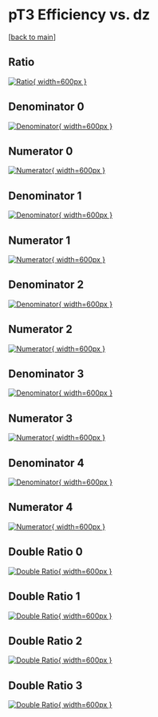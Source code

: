 # pT3 Efficiency vs. dz

[[back to main](./)]



## Ratio

[![Ratio](../mtv/var/pT3_vtr_211_1_eff_dz.png){ width=600px }](../mtv/var/pT3_vtr_211_1_eff_dz.pdf)

## Denominator 0

[![Denominator](../mtv/den/pT3_vtr_211_1_eff_dz_den0.png){ width=600px }](../mtv/den/pT3_vtr_211_1_eff_dz_den0.pdf)

## Numerator 0

[![Numerator](../mtv/num/pT3_vtr_211_1_eff_dz_num0.png){ width=600px }](../mtv/num/pT3_vtr_211_1_eff_dz_num0.pdf)

## Denominator 1

[![Denominator](../mtv/den/pT3_vtr_211_1_eff_dz_den1.png){ width=600px }](../mtv/den/pT3_vtr_211_1_eff_dz_den1.pdf)

## Numerator 1

[![Numerator](../mtv/num/pT3_vtr_211_1_eff_dz_num1.png){ width=600px }](../mtv/num/pT3_vtr_211_1_eff_dz_num1.pdf)

## Denominator 2

[![Denominator](../mtv/den/pT3_vtr_211_1_eff_dz_den2.png){ width=600px }](../mtv/den/pT3_vtr_211_1_eff_dz_den2.pdf)

## Numerator 2

[![Numerator](../mtv/num/pT3_vtr_211_1_eff_dz_num2.png){ width=600px }](../mtv/num/pT3_vtr_211_1_eff_dz_num2.pdf)

## Denominator 3

[![Denominator](../mtv/den/pT3_vtr_211_1_eff_dz_den3.png){ width=600px }](../mtv/den/pT3_vtr_211_1_eff_dz_den3.pdf)

## Numerator 3

[![Numerator](../mtv/num/pT3_vtr_211_1_eff_dz_num3.png){ width=600px }](../mtv/num/pT3_vtr_211_1_eff_dz_num3.pdf)

## Denominator 4

[![Denominator](../mtv/den/pT3_vtr_211_1_eff_dz_den4.png){ width=600px }](../mtv/den/pT3_vtr_211_1_eff_dz_den4.pdf)

## Numerator 4

[![Numerator](../mtv/num/pT3_vtr_211_1_eff_dz_num4.png){ width=600px }](../mtv/num/pT3_vtr_211_1_eff_dz_num4.pdf)

## Double Ratio 0

[![Double Ratio](../mtv/ratio/pT3_vtr_211_1_eff_dz_ratio0.png){ width=600px }](../mtv/ratio/pT3_vtr_211_1_eff_dz_ratio0.pdf)

## Double Ratio 1

[![Double Ratio](../mtv/ratio/pT3_vtr_211_1_eff_dz_ratio1.png){ width=600px }](../mtv/ratio/pT3_vtr_211_1_eff_dz_ratio1.pdf)

## Double Ratio 2

[![Double Ratio](../mtv/ratio/pT3_vtr_211_1_eff_dz_ratio2.png){ width=600px }](../mtv/ratio/pT3_vtr_211_1_eff_dz_ratio2.pdf)

## Double Ratio 3

[![Double Ratio](../mtv/ratio/pT3_vtr_211_1_eff_dz_ratio3.png){ width=600px }](../mtv/ratio/pT3_vtr_211_1_eff_dz_ratio3.pdf)

